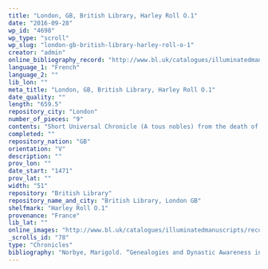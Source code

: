 ```yaml
---
title: "London, GB, British Library, Harley Roll O.1"
date: "2016-09-28"
wp_id: "4698"
wp_type: "scroll"
wp_slug: "london-gb-british-library-harley-roll-o-1"
creator: "admin"
online_bibliography_record: "http://www.bl.uk/catalogues/illuminatedmanuscripts/record.asp?MSID=6343&CollID=8&NStart="
language_1: "French"
language_2: ""
lib_lon: ""
meta_title: "London, GB, British Library, Harley Roll O.1"
date_quality: ""
length: "659.5"
repository_city: "London"
number_of_pieces: "9"
contents: "Short Universal Chronicle (A tous nobles) from the death of Christ, of popes, Roman emperors, the kings of Briain then England, and the kings of France, written in four columns."
completed: ""
repository_nation: "GB"
orientation: "V"
description: ""
prov_lon: ""
date_start: "1471"
prov_lat: ""
width: "51"
repository: "British Library"
repository_name_and_city: "British Library, London GB"
shelfmark: "Harley Roll O.1"
provenance: "France"
lib_lat: ""
online_images: "http://www.bl.uk/catalogues/illuminatedmanuscripts/record.asp?MSID=6343&CollID=8&NStart="
_scrolls_id: "78"
type: "Chronicles"
bibliography: "Norbye, Marigold. “Genealogies and Dynastic Awareness in the Hundred Years War: The Evidence of A Tous Nobles Qui Aiment Beaux Faits et Bonnes Histoires.” Journal of Medieval History 33 (2007): 297–319."
---
```



